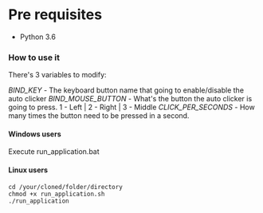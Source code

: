 # Pre requisites

- Python 3.6

### How to use it
There's 3 variables to modify:

*BIND_KEY* - The keyboard button name that going to enable/disable the auto clicker
*BIND_MOUSE_BUTTON* - What's the button the auto clicker is going to press. 1 - Left | 2 - Right | 3 - Middle
*CLICK_PER_SECONDS* - How many times the button need to be pressed in a second.


#### Windows users
Execute run_application.bat

#### Linux users
```
cd /your/cloned/folder/directory
chmod +x run_application.sh
./run_application
```

